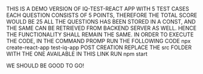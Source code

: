 THIS IS A DEMO VERSION OF IQ-TEST-REACT APP WITH 5 TEST CASES
EACH QUESTION CONSISTS OF 5 POINTS, THEREFORE THE TOTAL SCORE WOULD BE 25
ALL THE QUESTIONS HAS BEEN STORED IN A CONST, AND THE SAME CAN BE RETRIEVED FROM BACKEND SERVER AS WELL. HENCE THE FUNCTIONALITY SHALL REMAIN THE SAME.
IN ORDER TO EXECUTE THE CODE, IN THE COMMAND PROMP RUN THE FOLLOWING CODE 
  npx create-react-app test-iq-app
POST CREATION REPLACE THE src FOLDER WITH THE ONE AVAILABLE IN THIS LINK
RUN npm start

WE SHOULD BE GOOD TO GO!
